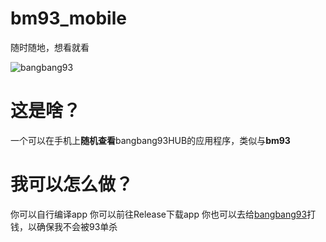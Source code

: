 # bm93_mobile
随时随地，想看就看

![bangbang93](https://raw.githubusercontent.com/Mxmilu666/bangbang93HUB/main/%E6%88%91%E5%8E%BB%E5%81%9C%E4%BA%86%E4%B8%AA%E8%BD%A6_%E4%BD%A0%E4%BB%AC%E6%80%8E%E4%B9%88%E5%BC%80%E5%A7%8B%E6%89%93%E9%BB%91%E6%9E%AA%E4%BA%86.jpg)


# 这是啥？
一个可以在手机上**随机查看**bangbang93HUB的应用程序，类似与**bm93**

# 我可以怎么做？
你可以自行编译app
你可以前往Release下载app
你也可以去给<a href="https://github.com/bangbang93">bangbang93</a>打钱，以确保我不会被93单杀
